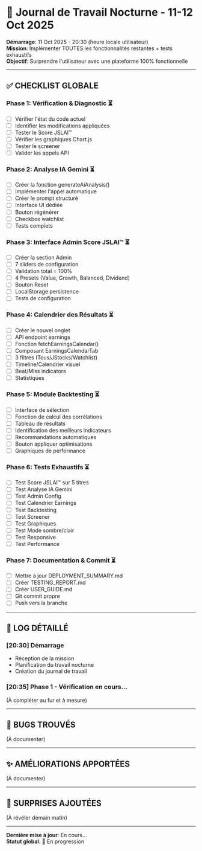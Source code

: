 # 🌙 Journal de Travail Nocturne - 11-12 Oct 2025

**Démarrage**: 11 Oct 2025 - 20:30 (heure locale utilisateur)  
**Mission**: Implémenter TOUTES les fonctionnalités restantes + tests exhaustifs  
**Objectif**: Surprendre l'utilisateur avec une plateforme 100% fonctionnelle

---

## ✅ CHECKLIST GLOBALE

### Phase 1: Vérification & Diagnostic ⏳
- [ ] Vérifier l'état du code actuel
- [ ] Identifier les modifications appliquées
- [ ] Tester le Score JSLAI™
- [ ] Vérifier les graphiques Chart.js
- [ ] Tester le screener
- [ ] Valider les appels API

### Phase 2: Analyse IA Gemini ⏳
- [ ] Créer la fonction generateAiAnalysis()
- [ ] Implémenter l'appel automatique
- [ ] Créer le prompt structuré
- [ ] Interface UI dédiée
- [ ] Bouton régénérer
- [ ] Checkbox watchlist
- [ ] Tests complets

### Phase 3: Interface Admin Score JSLAI™ ⏳
- [ ] Créer la section Admin
- [ ] 7 sliders de configuration
- [ ] Validation total = 100%
- [ ] 4 Presets (Value, Growth, Balanced, Dividend)
- [ ] Bouton Reset
- [ ] LocalStorage persistence
- [ ] Tests de configuration

### Phase 4: Calendrier des Résultats ⏳
- [ ] Créer le nouvel onglet
- [ ] API endpoint earnings
- [ ] Fonction fetchEarningsCalendar()
- [ ] Composant EarningsCalendarTab
- [ ] 3 filtres (Tous/JStocks/Watchlist)
- [ ] Timeline/Calendrier visuel
- [ ] Beat/Miss indicators
- [ ] Statistiques

### Phase 5: Module Backtesting ⏳
- [ ] Interface de sélection
- [ ] Fonction de calcul des corrélations
- [ ] Tableau de résultats
- [ ] Identification des meilleurs indicateurs
- [ ] Recommandations automatiques
- [ ] Bouton appliquer optimisations
- [ ] Graphiques de performance

### Phase 6: Tests Exhaustifs ⏳
- [ ] Test Score JSLAI™ sur 5 titres
- [ ] Test Analyse IA Gemini
- [ ] Test Admin Config
- [ ] Test Calendrier Earnings
- [ ] Test Backtesting
- [ ] Test Screener
- [ ] Test Graphiques
- [ ] Test Mode sombre/clair
- [ ] Test Responsive
- [ ] Test Performance

### Phase 7: Documentation & Commit ⏳
- [ ] Mettre à jour DEPLOYMENT_SUMMARY.md
- [ ] Créer TESTING_REPORT.md
- [ ] Créer USER_GUIDE.md
- [ ] Git commit propre
- [ ] Push vers la branche

---

## 📝 LOG DÉTAILLÉ

### [20:30] Démarrage
- Réception de la mission
- Planification du travail nocturne
- Création du journal de travail

### [20:35] Phase 1 - Vérification en cours...
(À compléter au fur et à mesure)

---

## 🐛 BUGS TROUVÉS

(À documenter)

---

## ✨ AMÉLIORATIONS APPORTÉES

(À documenter)

---

## 🎯 SURPRISES AJOUTÉES

(À révéler demain matin)

---

**Dernière mise à jour**: En cours...  
**Statut global**: 🚀 En progression

